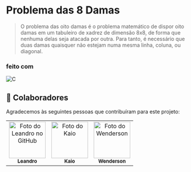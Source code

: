 # Problema das 8 Damas

>  O problema das oito damas é o problema matemático de dispor oito damas em um tabuleiro de xadrez de dimensão 8x8, de forma que nenhuma delas seja atacada por outra. Para tanto, é necessário que duas damas quaisquer não estejam numa mesma linha, coluna, ou diagonal.

### feito com

![C](https://img.shields.io/badge/C-00599C?style=for-the-badge&logo=c&logoColor=white)

## 🤝 Colaboradores

Agradecemos às seguintes pessoas que contribuíram para este projeto:

<table>
  <tr>
    <td align="center">
      <a href="https://github.com/leandro-nnogueira" title="Leandro">
        <img src="https://avatars.githubusercontent.com/u/157415649?v=4" width="100px;" alt="Foto do Leandro no GitHub"/><br>
        <sub>
          <b>Leandro</b>
        </sub>
      </a>
    </td>
    <td align="center">
      <a href="https://github.com/kaiossoares" title="Kaio">
        <img src="https://avatars.githubusercontent.com/u/105795580?v=4" width="100px;" alt="Foto do Kaio"/><br>
        <sub>
          <b>Kaio</b>
        </sub>
      </a>
    </td>
    <td align="center">
      <a href="https://github.com/WendSpy" title="Wenderson">
        <img src="https://avatars.githubusercontent.com/u/171278551?v=4" width="100px;" alt="Foto do Wenderson"/><br>
        <sub>
          <b>Wenderson</b>
        </sub>
      </a>
    </td>
  </tr>
</table>
